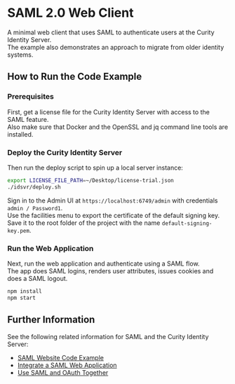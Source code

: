 # SAML 2.0 Web Client

A minimal web client that uses SAML to authenticate users at the Curity Identity Server.\
The example also demonstrates an approach to migrate from older identity systems.

## How to Run the Code Example

### Prerequisites

First, get a license file for the Curity Identity Server with access to the SAML feature.\
Also make sure that Docker and the OpenSSL and jq command line tools are installed.

### Deploy the Curity Identity Server

Then run the deploy script to spin up a local server instance:

```bash
export LICENSE_FILE_PATH=~/Desktop/license-trial.json
./idsvr/deploy.sh
```

Sign in to the Admin UI at `https://localhost:6749/admin` with credentials `admin / Password1`.\
Use the facilities menu to export the certificate of the default signing key.\
Save it to the root folder of the project with the name `default-signing-key.pem`.

### Run the Web Application

Next, run the web application and authenticate using a SAML flow.\
The app does SAML logins, renders user attributes, issues cookies and does a SAML logout.

```bash
npm install
npm start
```

## Further Information

See the following related information for SAML and the Curity Identity Server:

- [SAML Website Code Example](https://curity.io/resources/learn/saml-web-client/)
- [Integrate a SAML Web Application](https://curity.io/resources/learn/saml-integration/)
- [Use SAML and OAuth Together](https://curity.io/resources/learn/saml-and-oauth/)
